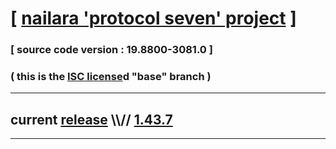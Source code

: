 
# [ [nailara 'protocol seven' project](http://src.nailara.net/) ]

### [ source code version : 19.8800-3081.0 ]

### ( this is the [ISC license](license)d "base" branch )
---
## current [release](https://github.com/anotherlink/nailara/releases) \\\\// [1.43.7](https://github.com/anotherlink/nailara/releases/tag/1.43.7)
---
